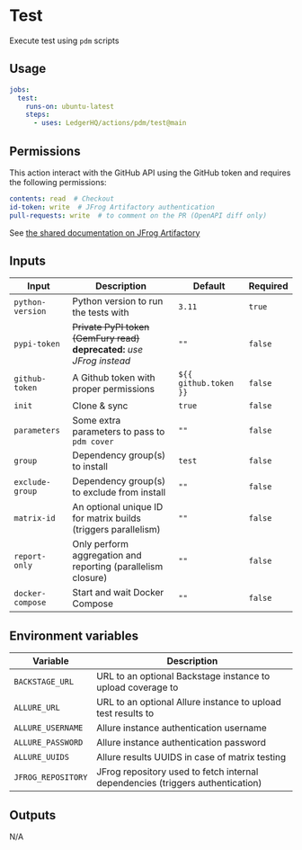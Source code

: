 # Test

Execute test using `pdm` scripts

## Usage

```yaml
jobs:
  test:
    runs-on: ubuntu-latest
    steps:
      - uses: LedgerHQ/actions/pdm/test@main
```

## Permissions

This action interact with the GitHub API using the GitHub token and requires the following permissions:

```yaml
contents: read  # Checkout
id-token: write  # JFrog Artifactory authentication
pull-requests: write  # to comment on the PR (OpenAPI diff only)
```

See [the shared documentation on JFrog Artifactory](https://github.com/LedgerHQ/actions/tree/main/pdm#jfrog-artifactory)

## Inputs

| Input | Description | Default | Required |
|-------|-------------|---------|----------|
| `python-version` | Python version to run the tests with | `3.11` | `true` |
| `pypi-token` | ~~Private PyPI token (GemFury read)~~ **deprecated:** _use JFrog instead_ | `""` | `false` |
| `github-token` | A Github token with proper permissions | `${{ github.token }}` | `false` |
| `init` | Clone & sync | `true` | `false` |
| `parameters` | Some extra parameters to pass to `pdm cover` | `""` | `false` |
| `group` | Dependency group(s) to install | `test` | `false` |
| `exclude-group` | Dependency group(s) to exclude from install | `""` | `false` |
| `matrix-id` | An optional unique ID for matrix builds (triggers parallelism) | `""` | `false` |
| `report-only` | Only perform aggregation and reporting (parallelism closure) | `""` | `false` |
| `docker-compose` | Start and wait Docker Compose | `""` | `false` |

## Environment variables

| Variable | Description |
|--------|-------------|
| `BACKSTAGE_URL` | URL to an optional Backstage instance to upload coverage to |
| `ALLURE_URL` | URL to an optional Allure instance to upload test results to |
| `ALLURE_USERNAME` | Allure instance authentication username |
| `ALLURE_PASSWORD` | Allure instance authentication password |
| `ALLURE_UUIDS` | Allure results UUIDS in case of matrix testing |
| `JFROG_REPOSITORY` | JFrog repository used to fetch internal dependencies (triggers authentication) |

## Outputs

N/A
